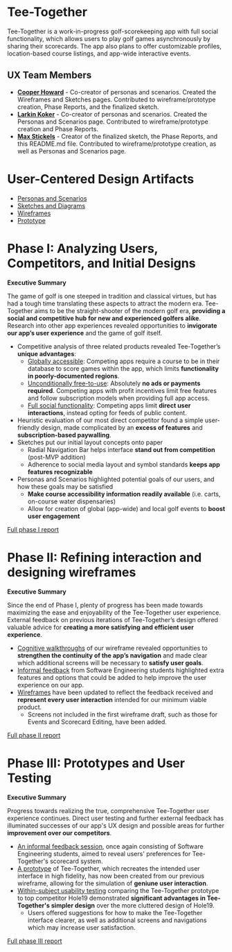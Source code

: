 # Tee-Together

Tee-Together is a work-in-progress golf-scorekeeping app with full social functionality, which allows users to play golf games asynchronously by sharing their scorecards. The app also plans to offer customizable profiles, location-based course listings, and app-wide interactive events.

## UX Team Members

* **[Cooper Howard](https://github.com/UsabilityEngineering/ux-portfolio-copper-glitch)** - Co-creator of personas and scenarios. Created the Wireframes and Sketches pages. Contributed to wireframe/prototype creation, Phase Reports, and the finalized sketch.
* **[Larkin Koker](https://github.com/UsabilityEngineering/ux-portfolio-lkoker)** - Co-creator of personas and scenarios. Created the Personas and Scenarios page. Contributed to wireframe/prototype creation and Phase Reports.
* **[Max Stickels](https://github.com/UsabilityEngineering/ux-portfolio-maxwellstickels)** - Creator of the finalized sketch, the Phase Reports, and this README.md file. Contributed to wireframe/prototype creation, as well as Personas and Scenarios page.

# User-Centered Design Artifacts
 
* [Personas and Scenarios](personas/)
* [Sketches and Diagrams](sketches/)
* [Wireframes](wireframes/)
* [Prototype](https://xd.adobe.com/view/62b36a4e-d502-40a3-a217-805356606897-37e0/?fullscreen&hints=off)

# Phase I: Analyzing Users, Competitors, and Initial Designs

**Executive Summary**

The game of golf is one steeped in tradition and classical virtues, but has had a tough time translating these aspects to attract the modern era. Tee-Together aims to be the straight-shooter of the modern golf era, **providing a social and competitive hub for new and experienced golfers alike**. Research into other app experiences revealed opportunities to **invigorate our app’s user experience** and the game of golf itself.
- Competitive analysis of three related products revealed Tee-Together’s **unique advantages**:
  - <ins>Globally accessible</ins>: Competing apps require a course to be in their database to score games within the app, which limits **functionality in poorly-documented regions**.
  - <ins>Unconditionally free-to-use</ins>: Absolutely **no ads or payments required**. Competing apps with profit incentives limit free features and follow subscription models when providing full app access.
  - <ins>Full social functionality</ins>: Competing apps limit **direct user interactions**, instead opting for feeds of public content.
- Heuristic evaluation of our most direct competitor found a simple user-friendly design, made complicated by an **excess of features** and **subscription-based paywalling**.
- Sketches put our initial layout concepts onto paper
  - Radial Navigation Bar helps interface **stand out from competition** (post-MVP addition)
  - Adherence to social media layout and symbol standards **keeps app features recognizable**
- Personas and Scenarios highlighted potential goals of our users, and how these goals may be satisfied
  - **Make course accessibility information readily available** (i.e. carts, on-course water dispensaries)
  - Allow for creation of global (app-wide) and local golf events to **boost user engagement**


[Full phase I report](phaseI/)

# Phase II: Refining interaction and designing wireframes

**Executive Summary**

Since the end of Phase I, plenty of progress has been made towards maximizing the ease and enjoyability of the Tee-Together user experience. External feedback on previous iterations of Tee-Together’s design offered valuable advice for **creating a more satisfying and efficient user experience**.
- <ins>Cognitive walkthroughs</ins> of our wireframe revealed opportunities to **strengthen the continuity of the app’s navigation** and made clear which additional screens will be necessary to **satisfy user goals**.
- <ins>Informal feedback</ins> from Software Engineering students highlighted extra features and options that could be added to help improve the user experience on our app.
- <ins>Wireframes</ins> have been updated to reflect the feedback received and **represent every user interaction** intended for our minimum viable product. 
  - Screens not included in the first wireframe draft, such as those for Events and Scorecard Editing, have been added. 


[Full phase II report](phaseII/)

# Phase III: Prototypes and User Testing

**Executive Summary**

Progress towards realizing the true, comprehensive Tee-Together user experience continues. Direct user testing and further external feedback has illuminated successes of our app's UX design and possible areas for further **improvement over our competitors**.
- <ins>An informal feedback session</ins>, once again consisting of Software Engineering students, aimed to reveal users' preferences for Tee-Together's scorecard system.
- <ins>A prototype</ins> of Tee-Together, which recreates the intended user interface in high fidelity, has now been created from our previous wireframe, allowing for the simulation of **geniune user interaction**.
- <ins>Within-subject usability testing</ins> comparing the Tee-Together prototype to top competitor Hole19 demonstrated **significant advantages in Tee-Together's simpler design** over the more cluttered design of Hole19. 
  - Users offered suggestions for how to make the Tee-Together interface clearer, as well as additional screens and navigations which may increase user satisfaction.

[Full phase III report](phaseIII/)
